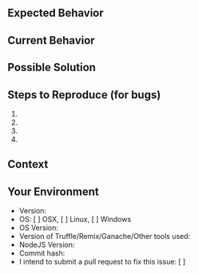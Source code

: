 <!--- 

TO INSURE THE FASTEST RESPONSE POSSIBLE, PLEASE READ THESE INSTRUCTIONS
CAREFULLY.

-->

<!--- Please provide a short summary of the issue in the Title above -->

<!--- When you see empty square brackets below, that's a checkbox. Replace the space with
[x] to check the box -->


## Expected Behavior

<!---

If you're describing a bug, tell us what should happen.

If you're suggesting a change/improvement, tell us how it should work.

-->

## Current Behavior

<!---

If describing a bug, tell us what happens instead of the expected behavior.

If suggesting a change/improvement, explain the difference from current
behavior.

-->

## Possible Solution

<!---

Not obligatory, but this is the place to suggest the underlying cause and
possible fix for the bug, if you have one, or ideas how to implement the
addition or change.

-->

## Steps to Reproduce (for bugs)

<!---

This is the most important information you can give us in this bug report.
Without good information here, it will take much longer to get your issue
resolved!

If possible, please provide a link to a live example, or an unambiguous set of
steps to reproduce this bug. Include code to reproduce, if relevant.

-->
1.
2.
3.
4.

## Context
<!---

How has this issue affected you? What are you trying to accomplish? Is this
issue likely to block you or others from getting your work done?

-->

## Your Environment
* Version:
* OS: [ ] OSX, [ ] Linux, [ ] Windows
* OS Version: 
* Version of Truffle/Remix/Ganache/Other tools used:
* NodeJS Version: 
* Commit hash: 
* I intend to submit a pull request to fix this issue: [ ] 

<!--- When you're finished with the above, you may need to delete these comments to avoid
whitespace formatting issues -->

<!--- Modified from: https://github.com/trufflesuite/ganache-cli/blob/v7.0.0-beta.0/ISSUE_TEMPLATE.md -->